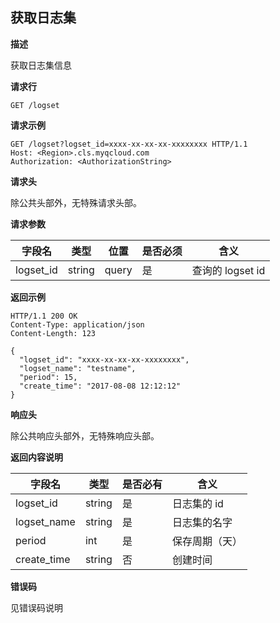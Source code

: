 ## 获取日志集

**描述**

获取日志集信息

**请求行**

```
GET /logset
```

**请求示例**

```
GET /logset?logset_id=xxxx-xx-xx-xx-xxxxxxxx HTTP/1.1
Host: <Region>.cls.myqcloud.com
Authorization: <AuthorizationString>

```

**请求头**

除公共头部外，无特殊请求头部。

**请求参数**

| 字段名        |  类型  | 位置  | 是否必须 |      含义                       |
|--------------|--------|------|---------|--------------------------------|
| logset_id    | string | query| 是      |查询的 logset id |

**返回示例**

```
HTTP/1.1 200 OK
Content-Type: application/json
Content-Length: 123

{
  "logset_id": "xxxx-xx-xx-xx-xxxxxxxx",
  "logset_name": "testname",
  "period": 15,
  "create_time": "2017-08-08 12:12:12"
}
```

**响应头**

除公共响应头部外，无特殊响应头部。

**返回内容说明**

|  字段名     |  类型  | 是否必有 |        含义                    |
|------------|--------|---------|-------------------------------|
| logset_id  | string | 是      | 日志集的 id                    |
| logset_name| string | 是      | 日志集的名字                    |
| period     | int    | 是      | 保存周期（天）                  |
| create_time| string | 否      | 创建时间                       |

**错误码**

见错误码说明
